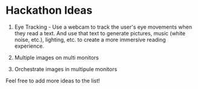 # Hackathon Ideas

1. Eye Tracking - Use a webcam to track the user's eye movements when they read a text. And use that text to generate pictures, music (white noise, etc.), lighting, etc. to create a more immersive reading experience.

2. Multiple images on multi monitors

3. Orchestrate images in multipule monitors

Feel free to add more ideas to the list!
